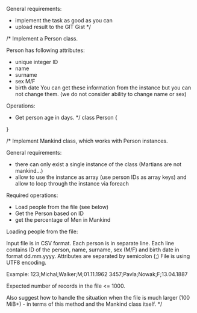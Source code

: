 General requirements:
- implement the task as good as you can
- upload result to the GIT Gist
*/


/*
Implement a Person class.

Person has following attributes:
- unique integer ID
- name
- surname
- sex M/F
- birth date
You can get these information from the instance but you can not change them. (we do not consider ability to change name or sex)

Operations:
- Get person age in days.
*/
class Person {
    
}

/*
Implement Mankind class, which works with Person instances.

General requirements:
- there can only exist a single instance of the class (Martians are not mankind...)
- allow to use the instance as array (use person IDs as array keys) and allow to loop through the instance via foreach

Required operations:
- Load people from the file (see below)
- Get the Person based on ID
- get the percentage of Men in Mankind



Loading people from the file:

Input file is in CSV format. Each person is in separate line.
Each line contains ID of the person, name, surname, sex (M/F) and birth date in format dd.mm.yyyy.
Attributes are separated by semicolon (;) File is using UTF8 encoding.

Example:
123;Michal;Walker;M;01.11.1962
3457;Pavla;Nowak;F;13.04.1887

Expected number of records in the file <= 1000.

Also suggest how to handle the situation when the file is much larger (100 MiB+) - in terms of this method and the Mankind class itself.
*/